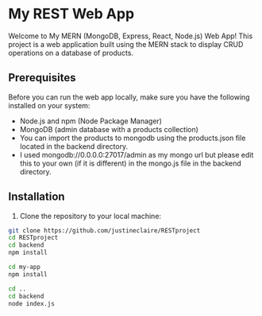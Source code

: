 # My REST Web App

Welcome to My MERN (MongoDB, Express, React, Node.js) Web App! This project is a web application built using the MERN stack to display CRUD operations on a database of products. 

## Prerequisites

Before you can run the web app locally, make sure you have the following installed on your system:

- Node.js and npm (Node Package Manager)
- MongoDB (admin database with a products collection)
- You can import the products to mongodb using the products.json file located in the backend directory. 
- I used mongodb://0.0.0.0:27017/admin as my mongo url but please edit this to your own (if it is different) in the mongo.js file in the backend directory.

## Installation

1. Clone the repository to your local machine:

```bash
git clone https://github.com/justineclaire/RESTproject
cd RESTproject
cd backend 
npm install

cd my-app
npm install

cd ..
cd backend
node index.js



